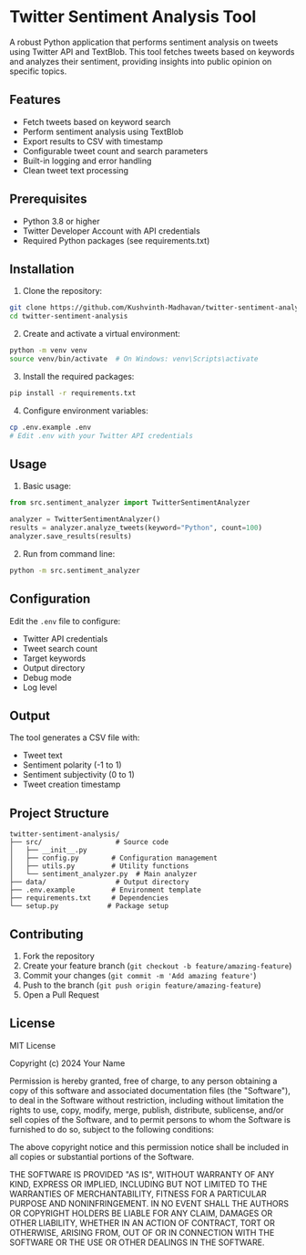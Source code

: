 # Twitter Sentiment Analysis Tool

A robust Python application that performs sentiment analysis on tweets using Twitter API and TextBlob. This tool fetches tweets based on keywords and analyzes their sentiment, providing insights into public opinion on specific topics.

## Features

- Fetch tweets based on keyword search
- Perform sentiment analysis using TextBlob
- Export results to CSV with timestamp
- Configurable tweet count and search parameters
- Built-in logging and error handling
- Clean tweet text processing

## Prerequisites

- Python 3.8 or higher
- Twitter Developer Account with API credentials
- Required Python packages (see requirements.txt)

## Installation

1. Clone the repository:
```bash
git clone https://github.com/Kushvinth-Madhavan/twitter-sentiment-analysis.git
cd twitter-sentiment-analysis
```

2. Create and activate a virtual environment:
```bash
python -m venv venv
source venv/bin/activate  # On Windows: venv\Scripts\activate
```

3. Install the required packages:
```bash
pip install -r requirements.txt
```

4. Configure environment variables:
```bash
cp .env.example .env
# Edit .env with your Twitter API credentials
```

## Usage

1. Basic usage:
```python
from src.sentiment_analyzer import TwitterSentimentAnalyzer

analyzer = TwitterSentimentAnalyzer()
results = analyzer.analyze_tweets(keyword="Python", count=100)
analyzer.save_results(results)
```

2. Run from command line:
```bash
python -m src.sentiment_analyzer
```

## Configuration

Edit the `.env` file to configure:
- Twitter API credentials
- Tweet search count
- Target keywords
- Output directory
- Debug mode
- Log level

## Output

The tool generates a CSV file with:
- Tweet text
- Sentiment polarity (-1 to 1)
- Sentiment subjectivity (0 to 1)
- Tweet creation timestamp

## Project Structure

```
twitter-sentiment-analysis/
├── src/                  # Source code
│   ├── __init__.py
│   ├── config.py        # Configuration management
│   ├── utils.py         # Utility functions
│   └── sentiment_analyzer.py  # Main analyzer
├── data/                 # Output directory
├── .env.example         # Environment template
├── requirements.txt     # Dependencies
└── setup.py            # Package setup
```

## Contributing

1. Fork the repository
2. Create your feature branch (`git checkout -b feature/amazing-feature`)
3. Commit your changes (`git commit -m 'Add amazing feature'`)
4. Push to the branch (`git push origin feature/amazing-feature`)
5. Open a Pull Request

## License

MIT License

Copyright (c) 2024 Your Name

Permission is hereby granted, free of charge, to any person obtaining a copy
of this software and associated documentation files (the "Software"), to deal
in the Software without restriction, including without limitation the rights
to use, copy, modify, merge, publish, distribute, sublicense, and/or sell
copies of the Software, and to permit persons to whom the Software is
furnished to do so, subject to the following conditions:

The above copyright notice and this permission notice shall be included in all
copies or substantial portions of the Software.

THE SOFTWARE IS PROVIDED "AS IS", WITHOUT WARRANTY OF ANY KIND, EXPRESS OR
IMPLIED, INCLUDING BUT NOT LIMITED TO THE WARRANTIES OF MERCHANTABILITY,
FITNESS FOR A PARTICULAR PURPOSE AND NONINFRINGEMENT. IN NO EVENT SHALL THE
AUTHORS OR COPYRIGHT HOLDERS BE LIABLE FOR ANY CLAIM, DAMAGES OR OTHER
LIABILITY, WHETHER IN AN ACTION OF CONTRACT, TORT OR OTHERWISE, ARISING FROM,
OUT OF OR IN CONNECTION WITH THE SOFTWARE OR THE USE OR OTHER DEALINGS IN THE
SOFTWARE.

